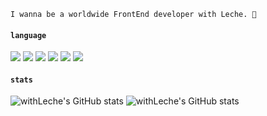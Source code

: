 
```
I wanna be a worldwide FrontEnd developer with Leche. 🐺
```

#### `language`
<img src="https://img.shields.io/badge/HTML-orangered?style=flat-square&logo=html5&logoColor=white"/> <img src="https://img.shields.io/badge/CSS-blue?style=flat-square&logo=css3&logoColor=white"/> <img src="https://img.shields.io/badge/JavaScript-yellow?style=flat-square&logo=javascript&logoColor=white"/> <img src="https://img.shields.io/badge/jQuery-darkblue?style=flat-square&logo=jquery&logoColor=white"/> <img src="https://img.shields.io/badge/Bootstrap-purple?style=flat-square&logo=bootstrap&logoColor=white"/> <img src="https://img.shields.io/badge/Sass-pink?style=flat-square&logo=sass&logoColor=white"/> 
#### `stats`
![withLeche's GitHub stats](https://github-readme-stats.vercel.app/api?username=withLeche&theme=swift&show_icons=true) ![withLeche's GitHub stats](https://github-readme-stats.vercel.app/api/top-langs/?username=withLeche&theme=swift&show_icons=true)
